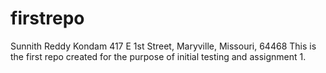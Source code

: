# firstrepo
Sunnith Reddy Kondam
417 E 1st Street, Maryville, Missouri, 64468
This is the first repo created for the purpose of initial testing and assignment 1.
